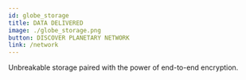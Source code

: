 ```yaml
---
id: globe_storage
title: DATA DELIVERED 
image: ./globe_storage.png
button: DISCOVER PLANETARY NETWORK
link: /network
---
```

Unbreakable storage paired with the power of end-to-end encryption.